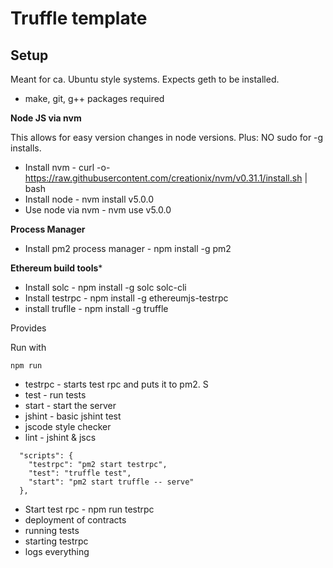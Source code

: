 # Truffle template

## Setup

Meant for ca. Ubuntu style systems. Expects geth to be installed.
* make, git, g++ packages required

**Node JS via nvm**

This allows for easy version changes in node versions. Plus: NO sudo for  -g installs.

* Install nvm - curl -o- https://raw.githubusercontent.com/creationix/nvm/v0.31.1/install.sh | bash
* Install node -  nvm install v5.0.0
* Use node via nvm - nvm use v5.0.0

**Process Manager**
* Install pm2 process manager - npm install -g pm2

**Ethereum build tools***
* Install solc - npm install -g solc solc-cli
* Install testrpc - npm install -g ethereumjs-testrpc
* install truflle - npm install -g truffle

Provides

Run with

```
npm run
```

* testrpc - starts test rpc and puts it to pm2. S
* test - run tests
* start - start the server
* jshint - basic jshint test
* jscode style checker
* lint - jshint & jscs

```
  "scripts": {
    "testrpc": "pm2 start testrpc",
    "test": "truffle test",
    "start": "pm2 start truffle -- serve"
  },
```

* Start test rpc - npm run testrpc
* deployment of contracts
* running tests
* starting testrpc
* logs everything
